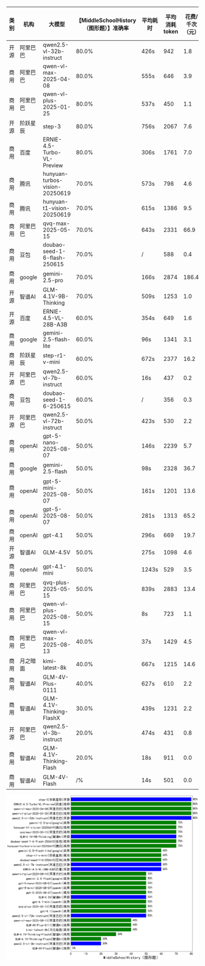 
|类别|机构|大模型|【MiddleSchoolHistory（图形题）】准确率|平均耗时|平均消耗token|花费/千次（元）|排名（准确率）|
|---|---|-----|-------------------|-------|-----------|-----------|-----------|
|开源|阿里巴巴|qwen2.5-vl-32b-instruct|80.0%|426s|942|1.8|1|
|商用|阿里巴巴|qwen-vl-max-2025-04-08|80.0%|555s|646|3.9|2|
|商用|阿里巴巴|qwen-vl-plus-2025-01-25|80.0%|537s|450|1.1|3|
|开源|阶跃星辰|step-3|80.0%|756s|2067|7.6|4|
|商用|百度|ERNIE-4.5-Turbo-VL-Preview|80.0%|306s|1761|7.0|5|
|商用|腾讯|hunyuan-turbos-vision-20250619|70.0%|573s|798|4.6|6|
|商用|腾讯|hunyuan-t1-vision-20250619|70.0%|615s|1386|9.5|7|
|商用|阿里巴巴|qvq-max-2025-05-15|70.0%|643s|2331|66.9|8|
|商用|豆包|doubao-seed-1-6-flash-250615|70.0%|/|588|0.4|9|
|商用|google|gemini-2.5-pro|70.0%|166s|2874|186.4|10|
|开源|智谱AI|GLM-4.1V-9B-Thinking|70.0%|509s|1253|1.0|11|
|开源|百度|ERNIE-4.5-VL-28B-A3B|60.0%|354s|649|1.6|12|
|商用|google|gemini-2.5-flash-lite|60.0%|96s|1341|3.1|13|
|商用|阶跃星辰|step-r1-v-mini|60.0%|672s|2377|16.2|14|
|开源|阿里巴巴|qwen2.5-vl-7b-instruct|60.0%|16s|437|0.2|15|
|商用|豆包|doubao-seed-1-6-250615|60.0%|/|356|0.3|16|
|开源|阿里巴巴|qwen2.5-vl-72b-instruct|50.0%|423s|530|2.2|17|
|商用|openAI|gpt-5-nano-2025-08-07|50.0%|146s|2239|5.7|18|
|商用|google|gemini-2.5-flash|50.0%|98s|2328|36.7|19|
|商用|openAI|gpt-5-mini-2025-08-07|50.0%|161s|1201|13.6|20|
|商用|openAI|gpt-5-2025-08-07|50.0%|281s|1313|65.2|21|
|商用|openAI|gpt-4.1|50.0%|296s|669|19.7|22|
|开源|智谱AI|GLM-4.5V|50.0%|275s|1098|4.6|23|
|商用|openAI|gpt-4.1-mini|50.0%|1243s|529|3.5|24|
|商用|阿里巴巴|qvq-plus-2025-05-15|50.0%|839s|2883|13.4|25|
|商用|阿里巴巴|qwen-vl-plus-2025-08-15|50.0%|8s|723|1.1|26|
|商用|阿里巴巴|qwen-vl-max-2025-08-13|40.0%|37s|1429|4.5|27|
|商用|月之暗面|kimi-latest-8k|40.0%|667s|1215|14.6|28|
|商用|智谱AI|GLM-4V-Plus-0111|40.0%|627s|610|2.2|29|
|商用|智谱AI|GLM-4.1V-Thinking-FlashX|30.0%|439s|1231|2.2|30|
|开源|阿里巴巴|qwen2.5-vl-3b-instruct|20.0%|474s|431|0.8|31|
|商用|智谱AI|GLM-4.1V-Thinking-Flash|20.0%|18s|911|0.0|32|
|商用|智谱AI|GLM-4V-Flash|/%|14s|501|0.0|33|


![lin](../pic/MiddleSchoolHistory（图形题）.png)